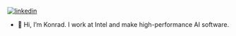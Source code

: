 [![linkedin](https://img.shields.io/badge/linked.in-kzawora-blueviolet)](https://www.linkedin.com/in/kzawora)

- 👋 Hi, I’m Konrad. I work at Intel and make high-performance AI software.

<!---
kzawora-intel/kzawora-intel is a ✨ special ✨ repository because its `README.md` (this file) appears on your GitHub profile.
You can click the Preview link to take a look at your changes.
--->
